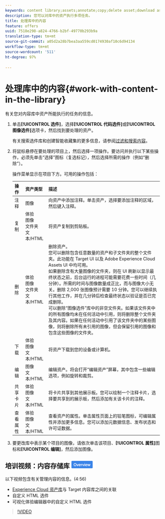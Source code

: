 ```yaml
---
keywords: content library;assets;annotate;copy;delete asset;download asset;edit content;share card;view content properties
description: 您可以对库中的资产执行多项任务。
title: 处理库中的内容
feature: offers
uuid: 7518e298-a824-4766-b2bf-49770b293b9a
translation-type: tm+mt
source-git-commit: a05d2a28b7bea3aa559cd0174930af10c6d94134
workflow-type: tm+mt
source-wordcount: '511'
ht-degree: 97%

---
```



# 处理库中的内容{#work-with-content-in-the-library}

有关您对内容库中资产所能执行的任务的信息。

1. 单击&#x200B;**[!UICONTROL 选件]**，选择&#x200B;**[!UICONTROL 代码选件]**&#x200B;或&#x200B;**[!UICONTROL 图像选件]**&#x200B;选项卡，然后找到要处理的资产。

   有关搜索选件库和创建智能收藏集的更多信息，请参阅[过滤和搜索内容](/help/c-experiences/c-manage-content/filter-and-search-content.md#concept_3B59B8F025BF4CEA82ECC5199D365276)。

1. 将鼠标悬停在要处理的项目上，然后选择一项操作。要访问并执行以下某些操作，必须先单击“选择”图标（复选标记），然后选择所需的操作（例如“删除”）。

   操作菜单显示在项目下方。可用的操作包括：

   | 操作 | 资产类型 | 描述 |
   |--- |--- |--- |
   | 注释 | 图像 | 向资产中添加注释。单击资产，选择要添加注释的区域，然后键入注释。 |
   | 复制 | 体验<br>图像<br>文件夹<br>文本/HTML | 将资产复制到剪贴板。 |
   | 删除 | 体验<br>图像<br>文件夹<br>文本/HTML | 删除资产。<br>您可以删除包含任意数量的资产和子文件夹的整个文件夹。此功能在 Target UI 以及 Adobe Experience Cloud Assets UI 中均可用。<br>如果删除含有大量图像的文件夹，则在 UI 刷新以显示最终状态之前，后台运行的进程可能需要花费一些时间（几分钟）。所需的时间与图像数量成正比，而与图像大小无关。删除 2,000 张图像预计需要 10 分钟。您可以继续执行其他工作，并在几分钟后检查最终状态以验证是否已完成删除。<br>可以删除“图像选件”库中的非空文件夹。如果该文件夹中的所有图像均未在任何活动中引用，则将删除整个文件夹及其内容。如果在任何活动中引用了该文件夹中的某些图像，则将删除所有未引用的图像，但会保留引用的图像和包含这些图像的文件夹。 |
   | 下载 | 体验<br>图像<br>文本/HTML | 将资产下载到您的设备或计算机。 |
   | 编辑 | 图像<br>文本/HTML | 编辑资产。将会打开“编辑资产”屏幕，其中包含一些编辑选项，例如旋转和裁剪。 |
   | 共享卡片 | 体验<br>图像<br>文本/HTML | 将卡片共享到其他展示板。您可以绘制一个注释卡片，选择要共享到的展示板，然后添加有关该卡片的注释。 |
   | 查看属性 | 体验<br>图像<br>文本/HTML | 查看资产的属性。单击属性页面上的铅笔图标，可编辑属性并添加更多信息。您可以添加元数据信息、发布状态和许可证数据。 |

1. 要更改库中表示某个项目的图像，请依次单击该项目、**[!UICONTROL 属性]**&#x200B;图标和&#x200B;**[!UICONTROL 编辑]**，然后添加图像。

## 培训视频：内容存储库 ![概述徽章](/help/assets/overview.png)

以下视频包含有关管理内容的信息。(4:56)

* [Experience Cloud 资产库](https://experienceleague.adobe.com/docs/core-services/interface/assets/creative-cloud.html)与 Target 内容库之间的关联
* 自定义 HTML 选件
* 可视化体验编辑器中的自定义 HTML 选件

>[!VIDEO](https://video.tv.adobe.com/v/17387)
